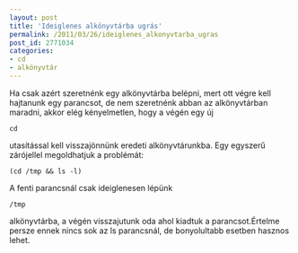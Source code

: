 ```yaml
---
layout: post
title: 'Ideiglenes alkönyvtárba ugrás'
permalink: /2011/03/26/ideiglenes_alkonyvtarba_ugras
post_id: 2771034
categories: 
- cd
- alkönyvtár
---
```


Ha csak azért szeretnénk egy alkönyvtárba belépni, mert ott végre kell hajtanunk egy parancsot, de nem szeretnénk abban az alkönyvtárban maradni, akkor elég kényelmetlen, hogy a végén egy új 
```
cd
```
 utasítással kell visszajönnünk eredeti alkönyvtárunkba. 
Egy egyszerű zárójellel megoldhatjuk a problémát: 
```
(cd /tmp && ls -l)
``` 
A fenti parancsnál csak ideiglenesen lépünk 
```
/tmp
```
 alkönyvtárba, a végén visszajutunk oda ahol kiadtuk a parancsot.Értelme persze ennek nincs sok az ls parancsnál, de bonyolultabb esetben hasznos lehet.